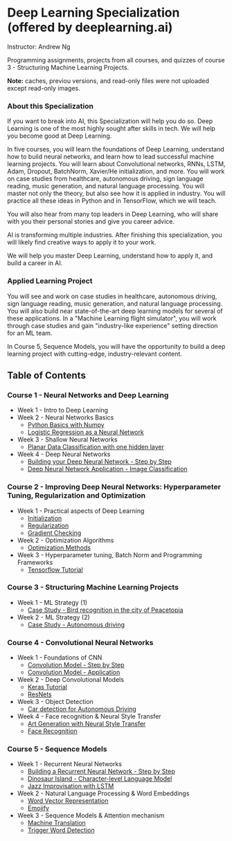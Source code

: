 # Deep Learning Specialization (offered by deeplearning.ai)

Instructor: Andrew Ng

Programming assignments, projects from all courses, and quizzes of course 3 - Structuring Machine Learning Projects.

**Note:** caches, previou versions, and read-only files were not uploaded except read-only images.

### About this Specialization
If you want to break into AI, this Specialization will help you do so. Deep Learning is one of the most highly sought after skills in tech. 
We will help you become good at Deep Learning. 

In five courses, you will learn the foundations of Deep Learning, understand how to build neural networks, and learn how to lead successful machine learning projects. 
You will learn about Convolutional networks, RNNs, LSTM, Adam, Dropout, BatchNorm, Xavier/He initialization, and more. 
You will work on case studies from healthcare, autonomous driving, sign language reading, music generation, and natural language processing.
You will master not only the theory, but also see how it is applied in industry. You will practice all these ideas in Python and in TensorFlow, which we will teach. 

You will also hear from many top leaders in Deep Learning, who will share with you their personal stories and give you career advice. 

AI is transforming multiple industries. After finishing this specialization, you will likely find creative ways to apply it to your work. 

We will help you master Deep Learning, understand how to apply it, and build a career in AI. 

### Applied Learning Project
You will see and work on case studies in healthcare, autonomous driving, sign language reading, music generation, and natural language processing. 
You will also build near state-of-the-art deep learning models for several of these applications. In a "Machine Learning flight simulator", 
you will work through case studies and gain "industry-like experience" setting direction for an ML team. 

In Course 5, Sequence Models, you will have the opportunity to build a deep learning project with cutting-edge, industry-relevant content.

## Table of Contents
### Course 1 - Neural Networks and Deep Learning
- Week 1 - Intro to Deep Learning
- Week 2 - Neural Networks Basics
  - [Python Basics with Numpy](https://github.com/JeremyJi10/DL-deeplearning.ai/blob/master/C1%20-%20Neural%20Networks%20and%20Deep%20Learning/Week%202%20-%20NN%20Basics/Python%20Basics%20with%20Numpy/Python_Basics_With_Numpy_v3a.ipynb)
  - [Logistic Regression as a Neural Network](https://github.com/JeremyJi10/DL-deeplearning.ai/blob/master/C1%20-%20Neural%20Networks%20and%20Deep%20Learning/Week%202%20-%20NN%20Basics/Logistic%20Regression%20as%20a%20Neural%20Network/Logistic_Regression_with_a_Neural_Network_mindset_v6a.ipynb)
- Week 3 - Shallow Neural Networks
  - [Planar Data Classification with one hidden layer](https://github.com/JeremyJi10/DL-deeplearning.ai/blob/master/C1%20-%20Neural%20Networks%20and%20Deep%20Learning/Week%203%20-%20Shallow%20Neural%20Networks/Planar%20data%20classification%20with%20one%20hidden%20layer/Planar_data_classification_with_onehidden_layer_v6c.ipynb)
- Week 4 - Deep Neural Networks
  - [Building your Deep Neural Network - Step by Step](https://github.com/JeremyJi10/DL-deeplearning.ai/blob/master/C1%20-%20Neural%20Networks%20and%20Deep%20Learning/Week%204%20-%20Deep%20Neural%20Networks/Building%20your%20Deep%20Neural%20Network%20-%20Step%20by%20Step/Building_your_Deep_Neural_Network_Step_by_Step_v8a.ipynb)
  - [Deep Neural Network Application - Image Classification](https://github.com/JeremyJi10/DL-deeplearning.ai/blob/master/C1%20-%20Neural%20Networks%20and%20Deep%20Learning/Week%204%20-%20Deep%20Neural%20Networks/Deep%20Neural%20Network%20Application%EF%80%BA%20Image%20Classification/Deep%20Neural%20Network%20-%20Application%20v8.ipynb)
### Course 2 - Improving Deep Neural Networks: Hyperparameter Tuning, Regularization and Optimization
- Week 1 - Practical aspects of Deep Learning
  - [Initialization](https://github.com/JeremyJi10/DL-deeplearning.ai/blob/master/C2%20-%20Improving%20Deep%20Neural%20Networks%20-%20Hyperparameter%20tuning%2C%20Regularization%20and%20Optimization/Week%205%20-%20Practical%20aspects%20of%20Deep%20Learning/Initialization/Initialization.ipynb)
  - [Regularization](https://github.com/JeremyJi10/DL-deeplearning.ai/blob/master/C2%20-%20Improving%20Deep%20Neural%20Networks%20-%20Hyperparameter%20tuning%2C%20Regularization%20and%20Optimization/Week%205%20-%20Practical%20aspects%20of%20Deep%20Learning/Regularization/Regularization_v2a.ipynb)
  - [Gradient Checking](https://github.com/JeremyJi10/DL-deeplearning.ai/blob/master/C2%20-%20Improving%20Deep%20Neural%20Networks%20-%20Hyperparameter%20tuning%2C%20Regularization%20and%20Optimization/Week%205%20-%20Practical%20aspects%20of%20Deep%20Learning/Gradient%20Checking/Gradient%20Checking%20v1.ipynb)
- Week 2 - Optimization Algorithms
  - [Optimization Methods](https://github.com/JeremyJi10/DL-deeplearning.ai/blob/master/C2%20-%20Improving%20Deep%20Neural%20Networks%20-%20Hyperparameter%20tuning%2C%20Regularization%20and%20Optimization/Week%206%20-%20Optimization%20algorithms/Optimization_methods_v1b.ipynb)
- Week 3 - Hyperparameter tuning, Batch Norm and Programming Frameworks
  - [Tensorflow Tutorial](https://github.com/JeremyJi10/DL-deeplearning.ai/blob/master/C2%20-%20Improving%20Deep%20Neural%20Networks%20-%20Hyperparameter%20tuning%2C%20Regularization%20and%20Optimization/Week%207%20-%20Hyperparameter%20tuning%2C%20Batch%20Norm%20and%20Programming%20Frameworks/TensorFlow_Tutorial_v3b.ipynb)
### Course 3 - Structuring Machine Learning Projects
- Week 1 - ML Strategy (1)
  - [Case Study - Bird recognition in the city of Peacetopia](https://github.com/JeremyJi10/DL-deeplearning.ai/blob/master/C3%20-%20Structuring%20Machine%20Learning%20Projects/Week%208%20-%20ML%20Strategy%20(1)/Week8%20Case%20Study.pdf)
- Week 2 - ML Strategy (2)
  - [Case Study - Autonomous driving](https://github.com/JeremyJi10/DL-deeplearning.ai/blob/master/C3%20-%20Structuring%20Machine%20Learning%20Projects/Week%209%20-%20ML%20Strategy%20(2)/Week9%20Case%20Study.pdf)
### Course 4 - Convolutional Neural Networks
- Week 1 - Foundations of CNN
  - [Convolution Model - Step by Step](https://github.com/JeremyJi10/DL-deeplearning.ai/blob/master/C4%20-%20Convolutional%20Neural%20Networks/Week%2010%20-%20Foundations%20of%20CNN/Convolution_model_Step_by_Step_v2a.ipynb)
  - [Convolution Model - Application](https://github.com/JeremyJi10/DL-deeplearning.ai/blob/master/C4%20-%20Convolutional%20Neural%20Networks/Week%2010%20-%20Foundations%20of%20CNN/Convolution_model_Application_v1a.ipynb)
- Week 2 - Deep Convolutional Models
  - [Keras Tutorial](https://github.com/JeremyJi10/DL-deeplearning.ai/blob/master/C4%20-%20Convolutional%20Neural%20Networks/Week%2011%20-%20Deep%20convolutional%20models%20(case%20studies)/KerasTutorial/Keras_Tutorial_v2a.ipynb)
  - [ResNets](https://github.com/JeremyJi10/DL-deeplearning.ai/blob/master/C4%20-%20Convolutional%20Neural%20Networks/Week%2011%20-%20Deep%20convolutional%20models%20(case%20studies)/ResNets/Residual_Networks_v2a.ipynb)
- Week 3 - Object Detection
  - [Car detection for Autonomous Driving](https://github.com/JeremyJi10/DL-deeplearning.ai/blob/master/C4%20-%20Convolutional%20Neural%20Networks/Week%2012%20-%20Object%20Detection/Car%20detection%20for%20Autonomous%20Driving/Autonomous_driving_application_Car_detection_v3a.ipynb)
- Week 4 - Face recognition & Neural Style Transfer
  - [Art Generation with Neural Style Transfer](https://github.com/JeremyJi10/DL-deeplearning.ai/blob/master/C4%20-%20Convolutional%20Neural%20Networks/Week%2013%20-%20Face%20recognition%20%26%20Neural%20style%20transfer/Neural%20Style%20Transfer/Art_Generation_with_Neural_Style_Transfer_v3a.ipynb)
  - [Face Recognition](https://github.com/JeremyJi10/DL-deeplearning.ai/blob/master/C4%20-%20Convolutional%20Neural%20Networks/Week%2013%20-%20Face%20recognition%20%26%20Neural%20style%20transfer/Face%20Recognition/Face_Recognition_v3a.ipynb)
### Course 5 - Sequence Models
- Week 1 - Recurrent Neural Networks
  - [Building a Recurrent Neural Network - Step by Step](https://github.com/JeremyJi10/DL-deeplearning.ai/blob/master/C5%20-%20Sequence%20Models/Week%2014%20-%20RNN/Building%20a%20Recurrent%20Neural%20Network%20-%20Step%20by%20Step/Building_a_Recurrent_Neural_Network_Step_by_Step_v3b.ipynb)
  - [Dinosaur Island - Character-level Language Model](https://github.com/JeremyJi10/DL-deeplearning.ai/blob/master/C5%20-%20Sequence%20Models/Week%2014%20-%20RNN/Dinosaur%20Island%20--%20Character-level%20language%20model/Dinosaurus_Island_Character_level_language_model_final_v3b.ipynb)
  - [Jazz Improvisation with LSTM](https://github.com/JeremyJi10/DL-deeplearning.ai/blob/master/C5%20-%20Sequence%20Models/Week%2014%20-%20RNN/Jazz%20improvisation%20with%20LSTM/Improvise_a_Jazz_Solo_with_an_LSTM_Network_v3a.ipynb)
- Week 2 - Natural Language Processing & Word Embeddings
  - [Word Vector Representation](https://github.com/JeremyJi10/DL-deeplearning.ai/blob/master/C5%20-%20Sequence%20Models/Week%2015%20-%20NLP%20%26%20Word%20Embeddings/Word%20Vector%20Representation/Operations_on_word_vectors_v2a.ipynb)
  - [Emojify](https://github.com/JeremyJi10/DL-deeplearning.ai/blob/master/C5%20-%20Sequence%20Models/Week%2015%20-%20NLP%20%26%20Word%20Embeddings/Emojify/Emojify_v2a.ipynb)
- Week 3 - Sequence Models & Attention mechanism
  - [Machine Translation](https://github.com/JeremyJi10/DL-deeplearning.ai/blob/master/C5%20-%20Sequence%20Models/Week%2016%20-%20Sequence%20Models%20%26%20Attention%20mechanism/Machine%20Translation/Neural_machine_translation_with_attention_v4a.ipynb)
  - [Trigger Word Detection](https://github.com/JeremyJi10/DL-deeplearning.ai/blob/master/C5%20-%20Sequence%20Models/Week%2016%20-%20Sequence%20Models%20%26%20Attention%20mechanism/Trigger%20word%20detection/Trigger_word_detection_v1a.ipynb)
  
